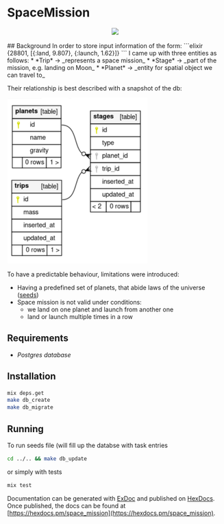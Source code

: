 # SpaceMission
<p align="center">
  <img src="https://github.com/lithiferous/SpaceMission/tree/master/resources/logo.png" width="100"><br />
</p>
## Background
In order to store input information of the form:
```elixir
{28801, [{:land, 9.807}, {:launch, 1.62}]}
```
I came up with three entities as follows:
* *Trip* -> _represents a space mission_
* *Stage* -> _part of the mission, e.g. landing on Moon_
* *Planet* -> _entity for spatial object we can travel to_

Their relationship is best described with a snapshot of the db:<br />


![alt text](../../resources/db_outlay.png "Entity relations")

To have a predictable behaviour, limitations were introduced:
* Having a predefined set of planets, that abide laws of the universe ([seeds](./priv/repo/seeds.exs))
* Space mission is not valid under conditions:
  * we land on one planet and launch from another one
  * land or launch multiple times in a row

## Requirements
* *Postgres database*

## Installation
```bash
mix deps.get
make db_create
make db_migrate
```

## Running
To run seeds file (will fill up the databse with task entries
```bash
cd ../.. && make db_update
```
or simply with tests
```bash
mix test
```

Documentation can be generated with [ExDoc](https://github.com/elixir-lang/ex_doc)
and published on [HexDocs](https://hexdocs.pm). Once published, the docs can
be found at [https://hexdocs.pm/space_mission](https://hexdocs.pm/space_mission).
